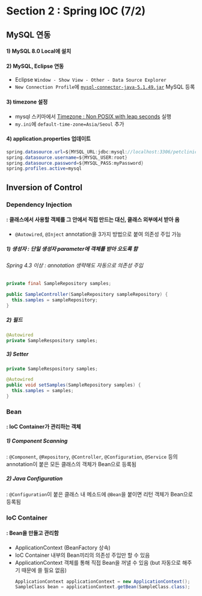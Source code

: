 # Section 2 : Spring IOC (7/2)

## MySQL 연동
#### 1) MySQL 8.0 Local에 설치
#### 2) MySQL, Eclipse 연동
  * Eclipse `Window - Show View - Other - Data Source Explorer`
  * `New Connection Profile`에 [`mysql-connector-java-5.1.49.jar`](https://dev.mysql.com/downloads/file/?id=496255) MySQL 등록
#### 3) timezone 설정
  * mysql 스키마에서 [Timezone : Non POSIX with leap seconds](https://downloads.mysql.com/general/timezone_2020a_leaps_sql.zip) 실행
  * `my.ini`에 `default-time-zone=Asia/Seoul` 추가
#### 4) application.properties 업데이트
```java
spring.datasource.url=${MYSQL_URL:jdbc:mysql://localhost:3306/petclinic}
spring.datasource.username=${MYSQL_USER:root}
spring.datasource.password=${MYSQL_PASS:myPassword}
spring.profiles.active=mysql
```

## Inversion of Control

### Dependency Injection
#### : 클래스에서 사용할 객체를 그 안에서 직접 만드는 대신, 클래스 외부에서 받아 옴
* `@Autowired`, `@Inject` annotation을 3가지 방법으로 붙여 의존성 주입 가능
##### 1) 생성자 : 단일 생성자 parameter에 객체를 받아 오도록 함
###### Spring 4.3 이상 : annotation 생략해도 자동으로 의존성 주입
```java
private final SampleRepository samples;

public SampleController(SampleRepository sampleRepository) {
  this.samples = sampleRepository;
}
```
##### 2) 필드
```java
@Autowired
private SampleRespository samples;
```
##### 3) Setter
```java
private SampleRespository samples;

@Autowired
public void setSamples(SampleRepository samples) {
  this.samples = samples;
}
```

### Bean
#### : IoC Container가 관리하는 객체
##### 1) Component Scanning<br>
 : `@Component`, `@Repository`, `@Controller`, `@Configuration`, `@Service` 등의 annotation이 붙은 모든 클래스의 객체가 Bean으로 등록됨
##### 2) Java Configuration<br>
 : `@Configuration`이 붙은 클래스 내 메소드에 `@Bean`을 붙이면 리턴 객체가 Bean으로 등록됨

### IoC Container
#### : Bean을 만들고 관리함
* ApplicationContext (BeanFactory 상속)
* IoC Container 내부의 Bean끼리의 의존성 주입만 할 수 있음
* ApplicationContext 객체를 통해 직접 Bean을 꺼낼 수 있음 (but 자동으로 해주기 때문에 쓸 필요 없음)
  ```java
  ApplicationContext applicationContext = new ApplicationContext();
  SampleClass bean = applicationContext.getBean(SampleClass.class);
  ```
